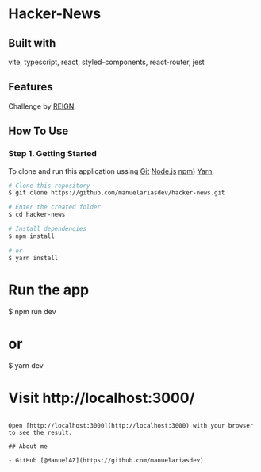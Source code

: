 # Hacker-News

## Built with
vite, typescript, react, styled-components, react-router, jest

## Features
Challenge by [REIGN](https://www.reign.cl/).

## How To Use

### Step 1. Getting Started

To clone and run this application ussing 
[Git](https://git-scm.com)
[Node.js](https://nodejs.org/en/download/) 
[npm](http://npmjs.com)) 
[Yarn](https://yarnpkg.com/getting-started/install).

```bash
# Clone this repository
$ git clone https://github.com/manuelariasdev/hacker-news.git

# Enter the created folder
$ cd hacker-news

# Install dependencies
$ npm install

# or
$ yarn install

```

# Run the app
$ npm run dev

# or
$ yarn dev

# Visit http://localhost:3000/

```

Open [http://localhost:3000](http://localhost:3000) with your browser to see the result.

## About me

- GitHub [@ManuelAZ](https://github.com/manuelariasdev)

